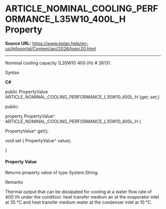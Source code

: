 # ARTICLE_NOMINAL_COOLING_PERFORMANCE_L35W10_400L_H Property

**Source URL:** https://www.eplan.help/en-us/Infoportal/Content/api/2026/topic20.html

---

Nominal cooling capacity (L35W10 400 l/h) # 26131.

Syntax

**C#**



public PropertyValue ARTICLE_NOMINAL_COOLING_PERFORMANCE_L35W10_400L_H {get; set;}

public:

property PropertyValue^ ARTICLE_NOMINAL_COOLING_PERFORMANCE_L35W10_400L_H {

   PropertyValue^ get();

   void set (    PropertyValue^ value);

}


#### Property Value

Returns property value of type System.String.

Remarks

Thermal output that can be dissipated for cooling at a water flow rate of 400 l/h under the condition: heat transfer medium air at the evaporator inlet at 35 °C and heat transfer medium water at the condenser inlet at 10 °C.
